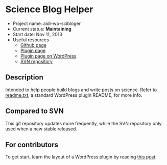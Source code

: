 # **Sci**ence **Blog** Help**er**

* Project name: aidi-wp-scibloger
* Current status: **Maintaining**
* Start date: Nov 11, 2013
* Useful resources
	* [Github page](https://github.com/aidistan/aidi-wp-scibloger)
	* [Plugin page](http://aidistan.github.io/aidi-wp-scibloger)
	* [Plugin page on WordPress](http://wordpress.org/plugins/scibloger/)
	* [SVN repository](http://plugins.svn.wordpress.org/scibloger/)


## Description

Intended to help people build blogs and write posts on science.
Refer to [readme.txt](readme.txt), a standard WordPress plugin README, for more info.


## Compared to SVN

This git repository updates more frequently, while the SVN repository only used when a new stable released.


## For contributors

To get start, learn the layout of a WordPress plugin by reading [this post](http://make.wordpress.org/plugins/2012/06/09/the-plugins-directory-and-readme-txt-files/). 
